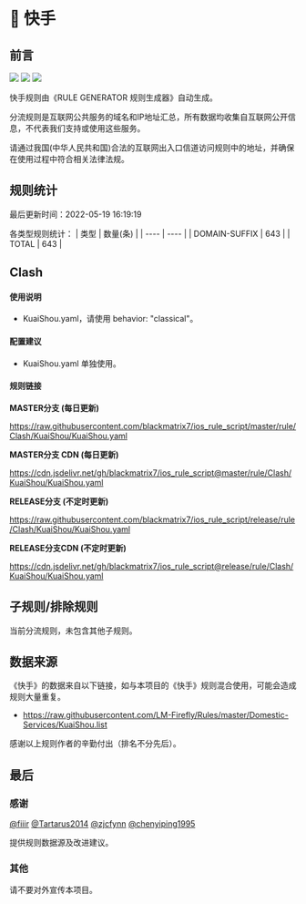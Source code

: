 # 🧸 快手

## 前言

![](https://shields.io/badge/-移除重复规则-ff69b4) ![](https://shields.io/badge/-DOMAIN与DOMAIN--SUFFIX合并-green) ![](https://shields.io/badge/-IP--CIDR(6)合并-blueviolet) 

快手规则由《RULE GENERATOR 规则生成器》自动生成。

分流规则是互联网公共服务的域名和IP地址汇总，所有数据均收集自互联网公开信息，不代表我们支持或使用这些服务。

请通过我国(中华人民共和国)合法的互联网出入口信道访问规则中的地址，并确保在使用过程中符合相关法律法规。

## 规则统计

最后更新时间：2022-05-19 16:19:19

各类型规则统计：
| 类型 | 数量(条)  | 
| ---- | ----  |
| DOMAIN-SUFFIX | 643  | 
| TOTAL | 643  | 


## Clash 

#### 使用说明
- KuaiShou.yaml，请使用 behavior: "classical"。

#### 配置建议
- KuaiShou.yaml 单独使用。

#### 规则链接
**MASTER分支 (每日更新)**

https://raw.githubusercontent.com/blackmatrix7/ios_rule_script/master/rule/Clash/KuaiShou/KuaiShou.yaml

**MASTER分支 CDN (每日更新)**

https://cdn.jsdelivr.net/gh/blackmatrix7/ios_rule_script@master/rule/Clash/KuaiShou/KuaiShou.yaml

**RELEASE分支 (不定时更新)**

https://raw.githubusercontent.com/blackmatrix7/ios_rule_script/release/rule/Clash/KuaiShou/KuaiShou.yaml

**RELEASE分支CDN (不定时更新)**

https://cdn.jsdelivr.net/gh/blackmatrix7/ios_rule_script@release/rule/Clash/KuaiShou/KuaiShou.yaml

## 子规则/排除规则


当前分流规则，未包含其他子规则。

## 数据来源

《快手》的数据来自以下链接，如与本项目的《快手》规则混合使用，可能会造成规则大量重复。

- https://raw.githubusercontent.com/LM-Firefly/Rules/master/Domestic-Services/KuaiShou.list


感谢以上规则作者的辛勤付出（排名不分先后）。

## 最后

### 感谢

[@fiiir](https://github.com/fiiir) [@Tartarus2014](https://github.com/Tartarus2014) [@zjcfynn](https://github.com/zjcfynn) [@chenyiping1995](https://github.com/chenyiping1995) 

提供规则数据源及改进建议。

### 其他

请不要对外宣传本项目。